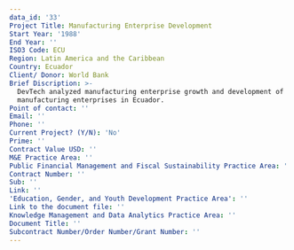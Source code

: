 ```yaml
---
data_id: '33'
Project Title: Manufacturing Enterprise Development
Start Year: '1988'
End Year: ''
ISO3 Code: ECU
Region: Latin America and the Caribbean
Country: Ecuador
Client/ Donor: World Bank
Brief Discription: >-
  DevTech analyzed manufacturing enterprise growth and development of
  manufacturing enterprises in Ecuador.
Point of contact: ''
Email: ''
Phone: ''
Current Project? (Y/N): 'No'
Prime: ''
Contract Value USD: ''
M&E Practice Area: ''
Public Financial Management and Fiscal Sustainability Practice Area: ''
Contract Number: ''
Sub: ''
Link: ''
'Education, Gender, and Youth Development Practice Area': ''
Link to the document file: ''
Knowledge Management and Data Analytics Practice Area: ''
Document Title: ''
Subcontract Number/Order Number/Grant Number: ''
---
```

